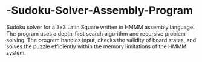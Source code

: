 # -Sudoku-Solver-Assembly-Program
Sudoku solver for a 3x3 Latin Square written in HMMM assembly language. The program uses a depth-first search algorithm and recursive problem-solving.  The program handles input, checks the validity of board states, and solves the puzzle efficiently within the memory limitations of the HMMM system.
